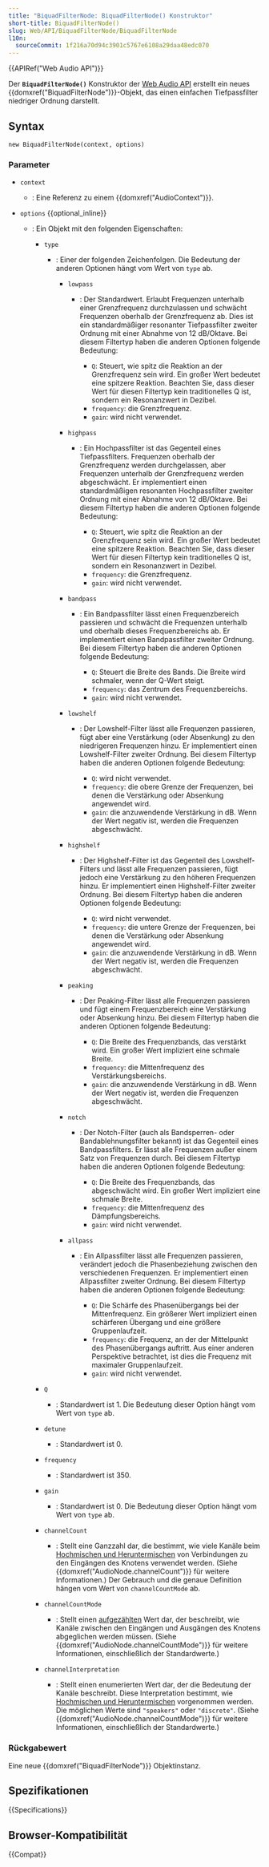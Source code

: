 ```yaml
---
title: "BiquadFilterNode: BiquadFilterNode() Konstruktor"
short-title: BiquadFilterNode()
slug: Web/API/BiquadFilterNode/BiquadFilterNode
l10n:
  sourceCommit: 1f216a70d94c3901c5767e6108a29daa48edc070
---
```


{{APIRef("Web Audio API")}}

Der **`BiquadFilterNode()`** Konstruktor der [Web Audio API](/de/docs/Web/API/Web_Audio_API) erstellt ein neues {{domxref("BiquadFilterNode")}}-Objekt, das einen einfachen Tiefpassfilter niedriger Ordnung darstellt.

## Syntax

```js-nolint
new BiquadFilterNode(context, options)
```

### Parameter

- `context`
  - : Eine Referenz zu einem {{domxref("AudioContext")}}.
- `options` {{optional_inline}}

  - : Ein Objekt mit den folgenden Eigenschaften:

    - `type`

      - : Einer der folgenden Zeichenfolgen. Die Bedeutung der anderen Optionen hängt vom Wert von `type` ab.

        - `lowpass`

          - : Der Standardwert. Erlaubt Frequenzen unterhalb einer Grenzfrequenz durchzulassen und schwächt Frequenzen oberhalb der Grenzfrequenz ab. Dies ist ein standardmäßiger resonanter Tiefpassfilter zweiter Ordnung mit einer Abnahme von 12 dB/Oktave. Bei diesem Filtertyp haben die anderen Optionen folgende Bedeutung:

            - `Q`: Steuert, wie spitz die Reaktion an der Grenzfrequenz sein wird. Ein großer Wert bedeutet eine spitzere Reaktion. Beachten Sie, dass dieser Wert für diesen Filtertyp kein traditionelles Q ist, sondern ein Resonanzwert in Dezibel.
            - `frequency`: die Grenzfrequenz.
            - `gain`: wird nicht verwendet.

        - `highpass`

          - : Ein Hochpassfilter ist das Gegenteil eines Tiefpassfilters. Frequenzen oberhalb der Grenzfrequenz werden durchgelassen, aber Frequenzen unterhalb der Grenzfrequenz werden abgeschwächt. Er implementiert einen standardmäßigen resonanten Hochpassfilter zweiter Ordnung mit einer Abnahme von 12 dB/Oktave. Bei diesem Filtertyp haben die anderen Optionen folgende Bedeutung:

            - `Q`: Steuert, wie spitz die Reaktion an der Grenzfrequenz sein wird. Ein großer Wert bedeutet eine spitzere Reaktion. Beachten Sie, dass dieser Wert für diesen Filtertyp kein traditionelles Q ist, sondern ein Resonanzwert in Dezibel.
            - `frequency`: die Grenzfrequenz.
            - `gain`: wird nicht verwendet.

        - `bandpass`

          - : Ein Bandpassfilter lässt einen Frequenzbereich passieren und schwächt die Frequenzen unterhalb und oberhalb dieses Frequenzbereichs ab. Er implementiert einen Bandpassfilter zweiter Ordnung. Bei diesem Filtertyp haben die anderen Optionen folgende Bedeutung:

            - `Q`: Steuert die Breite des Bands. Die Breite wird schmaler, wenn der Q-Wert steigt.
            - `frequency`: das Zentrum des Frequenzbereichs.
            - `gain`: wird nicht verwendet.

        - `lowshelf`

          - : Der Lowshelf-Filter lässt alle Frequenzen passieren, fügt aber eine Verstärkung (oder Absenkung) zu den niedrigeren Frequenzen hinzu. Er implementiert einen Lowshelf-Filter zweiter Ordnung. Bei diesem Filtertyp haben die anderen Optionen folgende Bedeutung:

            - `Q`: wird nicht verwendet.
            - `frequency`: die obere Grenze der Frequenzen, bei denen die Verstärkung oder Absenkung angewendet wird.
            - `gain`: die anzuwendende Verstärkung in dB. Wenn der Wert negativ ist, werden die Frequenzen abgeschwächt.

        - `highshelf`

          - : Der Highshelf-Filter ist das Gegenteil des Lowshelf-Filters und lässt alle Frequenzen passieren, fügt jedoch eine Verstärkung zu den höheren Frequenzen hinzu. Er implementiert einen Highshelf-Filter zweiter Ordnung. Bei diesem Filtertyp haben die anderen Optionen folgende Bedeutung:

            - `Q`: wird nicht verwendet.
            - `frequency`: die untere Grenze der Frequenzen, bei denen die Verstärkung oder Absenkung angewendet wird.
            - `gain`: die anzuwendende Verstärkung in dB. Wenn der Wert negativ ist, werden die Frequenzen abgeschwächt.

        - `peaking`

          - : Der Peaking-Filter lässt alle Frequenzen passieren und fügt einem Frequenzbereich eine Verstärkung oder Absenkung hinzu. Bei diesem Filtertyp haben die anderen Optionen folgende Bedeutung:

            - `Q`: Die Breite des Frequenzbands, das verstärkt wird. Ein großer Wert impliziert eine schmale Breite.
            - `frequency`: die Mittenfrequenz des Verstärkungsbereichs.
            - `gain`: die anzuwendende Verstärkung in dB. Wenn der Wert negativ ist, werden die Frequenzen abgeschwächt.

        - `notch`

          - : Der Notch-Filter (auch als Bandsperren- oder Bandablehnungsfilter bekannt) ist das Gegenteil eines Bandpassfilters. Er lässt alle Frequenzen außer einem Satz von Frequenzen durch. Bei diesem Filtertyp haben die anderen Optionen folgende Bedeutung:

            - `Q`: Die Breite des Frequenzbands, das abgeschwächt wird. Ein großer Wert impliziert eine schmale Breite.
            - `frequency`: die Mittenfrequenz des Dämpfungsbereichs.
            - `gain`: wird nicht verwendet.

        - `allpass`

          - : Ein Allpassfilter lässt alle Frequenzen passieren, verändert jedoch die Phasenbeziehung zwischen den verschiedenen Frequenzen. Er implementiert einen Allpassfilter zweiter Ordnung. Bei diesem Filtertyp haben die anderen Optionen folgende Bedeutung:

            - `Q`: Die Schärfe des Phasenübergangs bei der Mittenfrequenz. Ein größerer Wert impliziert einen schärferen Übergang und eine größere Gruppenlaufzeit.
            - `frequency`: die Frequenz, an der der Mittelpunkt des Phasenübergangs auftritt. Aus einer anderen Perspektive betrachtet, ist dies die Frequenz mit maximaler Gruppenlaufzeit.
            - `gain`: wird nicht verwendet.

    - `Q`
      - : Standardwert ist 1. Die Bedeutung dieser Option hängt vom Wert von `type` ab.
    - `detune`
      - : Standardwert ist 0.
    - `frequency`
      - : Standardwert ist 350.
    - `gain`
      - : Standardwert ist 0. Die Bedeutung dieser Option hängt vom Wert von `type` ab.
    - `channelCount`
      - : Stellt eine Ganzzahl dar, die bestimmt, wie viele Kanäle beim [Hochmischen und Heruntermischen](/de/docs/Web/API/Web_Audio_API/Basic_concepts_behind_Web_Audio_API#up-mixing_and_down-mixing) von Verbindungen zu den Eingängen des Knotens verwendet werden. (Siehe {{domxref("AudioNode.channelCount")}} für weitere Informationen.) Der Gebrauch und die genaue Definition hängen vom Wert von `channelCountMode` ab.
    - `channelCountMode`
      - : Stellt einen [aufgezählten](/de/docs/Glossary/Enumerated) Wert dar, der beschreibt, wie Kanäle zwischen den Eingängen und Ausgängen des Knotens abgeglichen werden müssen. (Siehe {{domxref("AudioNode.channelCountMode")}} für weitere Informationen, einschließlich der Standardwerte.)
    - `channelInterpretation`
      - : Stellt einen enumerierten Wert dar, der die Bedeutung der Kanäle beschreibt. Diese Interpretation bestimmt, wie [Hochmischen und Heruntermischen](/de/docs/Web/API/Web_Audio_API/Basic_concepts_behind_Web_Audio_API#up-mixing_and_down-mixing) vorgenommen werden. Die möglichen Werte sind `"speakers"` oder `"discrete"`. (Siehe {{domxref("AudioNode.channelCountMode")}} für weitere Informationen, einschließlich der Standardwerte.)

### Rückgabewert

Eine neue {{domxref("BiquadFilterNode")}} Objektinstanz.

## Spezifikationen

{{Specifications}}

## Browser-Kompatibilität

{{Compat}}
